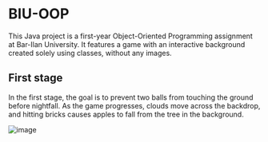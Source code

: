 # BIU-OOP

This Java project is a first-year Object-Oriented Programming assignment at Bar-Ilan University.
It features a game with an interactive background created solely using classes, without any images.

## First stage

In the first stage, the goal is to prevent two balls from touching the ground before nightfall.
As the game progresses, clouds move across the backdrop, and hitting bricks causes apples to fall from the tree in the
background.

![image](https://github.com/MaayanBah/BIU-OOP/assets/84293984/ccdd2dd6-7a89-4005-b5f6-c241075b85b2)

